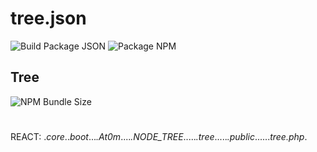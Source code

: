 # tree.json

![Build Package JSON](https://img.shields.io/github/package-json/v/vaniones/at0m?logo=json&style=plastic)
![Package NPM](https://img.shields.io/npm/v/json?logo=npm&logoColor=blue&style=plastic)


## Tree
![NPM Bundle Size](https://img.shields.io/bundlephobia/minzip/react?color=lightgrey&logo=react&logoColor=white&style=plastic)
#
REACT:
.*core*..*boot*...*.At0m*....*.NODE_TREE*.....*.tree*.....*.public*......*tree.php*.
